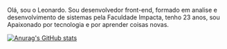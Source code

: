 Olá, sou o Leonardo. Sou desenvolvedor front-end, formado em analise e desenvolvimento de sistemas pela Faculdade Impacta, tenho 23 anos, sou Apaixonado por tecnologia e por aprender coisas novas.

[![Anurag's GitHub stats](https://github-readme-stats.vercel.app/api?username=leonardohernandesq&count_private=true)](https://github.com/anuraghazra/github-readme-stats)
